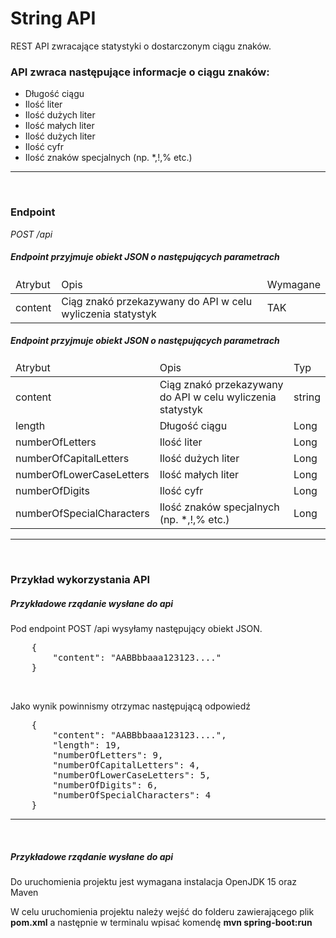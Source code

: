 <h1>String API</h1>
<p>REST API zwracające statystyki o dostarczonym ciągu znaków.</p>
<h3>API zwraca następujące informacje o ciągu znaków:</h3>
<ul>
    <li>Długość ciągu</li>
    <li>Ilość liter</li>
    <li>Ilość dużych liter</li>
    <li>Ilość małych liter</li>
    <li>Ilość dużych liter</li>
    <li>Ilość cyfr</li>
    <li>Ilość znaków specjalnych (np. *,!,% etc.)</li>
</ul>
<hr>
<br>
<h3>Endpoint</h3>
<em>POST /api</em>
<h5>Endpoint przyjmuje obiekt JSON o następujących parametrach</h5>
<table>
    <thead>
    <tr>
        <td>Atrybut</td>
        <td>Opis</td>
        <td>Wymagane</td>
    </tr>
    </thead>
    <tbody>
    <tr>
        <td>content</td>
        <td>Ciąg znakó przekazywany do API w celu wyliczenia statystyk</td>
        <td>TAK</td>
    </tr>
    </tbody>
</table>
<h5>Endpoint przyjmuje obiekt JSON o następujących parametrach</h5>
<table>
    <thead>
    <tr>
    <td>Atrybut</td>
    <td>Opis</td>
    <td>Typ</td>
    </tr>
    </thead>
    <tbody>
    <tr>
        <td>content</td>
        <td>Ciąg znakó przekazywany do API w celu wyliczenia statystyk</td>
        <td>string</td>
    </tr>
    <tr>
        <td>length</td>
        <td>Długość ciągu</td>
        <td>Long</td>
    </tr>
    <tr>
        <td>numberOfLetters</td>
        <td>Ilość liter</td>
        <td>Long</td>
    </tr>
    <tr>
        <td>numberOfCapitalLetters</td>
        <td>Ilość dużych liter</td>
        <td>Long</td>
    </tr>
    <tr>
        <td>numberOfLowerCaseLetters</td>
        <td>Ilość małych liter</td>
        <td>Long</td>
    </tr>
    <tr>
        <td>numberOfDigits</td>
        <td>Ilość cyfr</td>
        <td>Long</td>
    </tr>
    <tr>
        <td>numberOfSpecialCharacters</td>
        <td>Ilość znaków specjalnych (np. *,!,% etc.)</td>
        <td>Long</td>
    </tr>
    </tbody>
</table>
<hr>
<br>
<h3>Przykład wykorzystania API</h3>
<h5>Przykładowe rządanie wysłane do api</h5>
<p>Pod endpoint POST /api wysyłamy następujący obiekt JSON.</p>
<pre>
    {
        "content": "AABBbbaaa123123...."
    }
</pre>
<br>
<p>Jako wynik powinnismy otrzymac następującą odpowiedź</p>
<pre>
    {
        "content": "AABBbbaaa123123....",
        "length": 19,
        "numberOfLetters": 9,
        "numberOfCapitalLetters": 4,
        "numberOfLowerCaseLetters": 5,
        "numberOfDigits": 6,
        "numberOfSpecialCharacters": 4
    }
</pre>
<hr>
<br>
<h5>Przykładowe rządanie wysłane do api</h5>
<p>Do uruchomienia projektu jest wymagana instalacja OpenJDK 15 oraz Maven</p>
W celu uruchomienia projektu należy wejść do folderu zawierającego plik <strong>pom.xml</strong> a następnie w terminalu wpisać komendę <strong>mvn spring-boot:run</strong>
